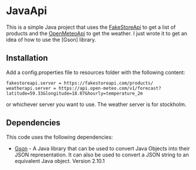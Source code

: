 # JavaApi

This is a simple Java project that uses the [FakeStoreApi](https://fakestoreapi.com) to get a list of products and the [OpenMeteoApi](https://open-meteo.com) to get the weather.
I just wrote it to get an idea of how to use the [Gson] library.

## Installation

Add a config.properties file to resources folder with the following content:

```properties
fakestoreapi.server = https://fakestoreapi.com/products/
weatherapi.server = https://api.open-meteo.com/v1/forecast?latitude=59.33&longitude=18.07&hourly=temperature_2m
```
or whichever server you want to use. The weather server is for stockholm.

## Dependencies
This code uses the following dependencies:
- [Gson](https://mvnrepository.com/artifact/com.google.code.gson/gson) - A Java library that can be used to convert Java Objects into their JSON representation. It can also be used to convert a JSON string to an equivalent Java object. Version 2.10.1
 
 
